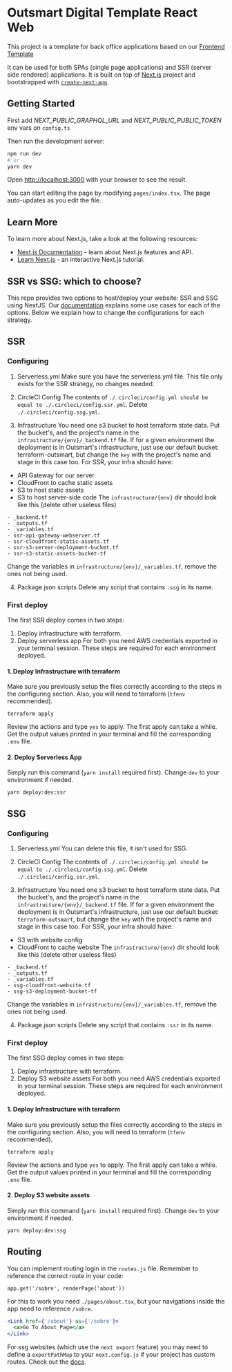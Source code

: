 # Outsmart Digital Template React Web

This project is a template for back office applications based on our [Frontend Template](https://github.com/outsmartdigital/template-spa)

It can be used for both SPAs (single page applications) and SSR (server side rendered) applications.
It is built on top of [Next.js](https://nextjs.org/) project and bootstrapped with [`create-next-app`](https://github.com/vercel/next.js/tree/canary/packages/create-next-app).

## Getting Started

First add _NEXT_PUBLIC_GRAPHQL_URL_ and _NEXT_PUBLIC_PUBLIC_TOKEN_ env vars on `config.ts`

Then run the development server:

```bash
npm run dev
# or
yarn dev
```

Open [http://localhost:3000](http://localhost:3000) with your browser to see the result.

You can start editing the page by modifying `pages/index.tsx`. The page auto-updates as you edit the file.

## Learn More

To learn more about Next.js, take a look at the following resources:

- [Next.js Documentation](https://nextjs.org/docs) - learn about Next.js features and API.
- [Learn Next.js](https://nextjs.org/learn) - an interactive Next.js tutorial.

## SSR vs SSG: which to choose?

This repo provides two options to host/deploy your website: SSR and SSG using NextJS.
Our [documentation](https://docs.outsmartyourself.com.br/en/dev/frontend/web/ssr-svg-spa-at-outsmart)
explains some use cases for each of the options. Below we explain how to change the configurations
for each strategy.

## SSR

### Configuring

1. Serverless.yml
   Make sure you have the serverless.yml file. This file only exists for the SSR strategy,
   no changes needed.

2. CircleCI Config
   The contents of `./.circleci/config.yml should be equal to ./.circleci/config.ssr.yml`.
   Delete `./.circleci/config.ssg.yml`.

3. Infrastructure
   You need one s3 bucket to host terraform state data. Put the bucket's, and the project's name
   in the
   `infrastructure/{env}/_backend.tf` file. If for a given environment the deployment is
   in Outsmart's infrastructure, just use our default bucket: terraform-outsmart, but
   change the `key` with the project's name and stage in this case too.
   For SSR, your infra should have:

- API Gateway for our server
- CloudFront to cache static assets
- S3 to host static assets
- S3 to host server-side code
  The `infrastructure/{env}` dir should look like this (delete other useless files)

```
- _backend.tf
- _outputs.tf
- _variables.tf
- ssr-api-gateway-webserver.tf
- ssr-cloudfront-static-assets.tf
- ssr-s3-server-deployment-bucket.tf
- ssr-s3-static-assets-bucket-tf
```

Change the variables in `infrastructure/{env}/_variables.tf`, remove the ones not
being used.

4. Package.json scripts
   Delete any script that contains `:ssg` in its name.

### First deploy

The first SSR deploy comes in two steps:

1. Deploy infrastructure with terraform.
2. Deploy serverless app
   For both you need AWS credentials exported in your terminal session.
   These steps are required for each environment deployed.

#### 1. Deploy Infrastructure with terraform

Make sure you previously setup the files correctly according to the steps in the
configuring section. Also, you will need to terraform (`tfenv` recommended).

```
terraform apply
```

Review the actions and type `yes` to apply. The first apply can take a while.
Get the output values printed in your terminal and fill the corresponding `.env` file.

#### 2. Deploy Serverless App

Simply run this command (`yarn install` required first). Change `dev` to your
environment if needed.

```
yarn deploy:dev:ssr
```

## SSG

### Configuring

1. Serverless.yml
   You can delete this file, it isn't used for SSG.

2. CircleCI Config
   The contents of `./.circleci/config.yml should be equal to ./.circleci/config.ssg.yml`.
   Delete `./.circleci/config.ssr.yml`.

3. Infrastructure
   You need one s3 bucket to host terraform state data. Put the bucket's, and the project's name
   in the
   `infrastructure/{env}/_backend.tf` file. If for a given environment the deployment is
   in Outsmart's infrastructure, just use our default bucket: `terraform-outsmart`, but
   change the `key` with the project's name and stage in this case too.
   For SSR, your infra should have:

- S3 with website config
- CloudFront to cache website
  The `infrastructure/{env}` dir should look like this (delete other useless files)

```
- _backend.tf
- _outputs.tf
- _variables.tf
- ssg-cloudfront-website.tf
- ssg-s3-deployment-bucket-tf
```

Change the variables in `infrastructure/{env}/_variables.tf`, remove the ones not
being used.

4. Package.json scripts
   Delete any script that contains `:ssr` in its name.

### First deploy

The first SSG deploy comes in two steps:

1. Deploy infrastructure with terraform.
2. Deploy S3 website assets
   For both you need AWS credentials exported in your terminal session.
   These steps are required for each environment deployed.

#### 1. Deploy Infrastructure with terraform

Make sure you previously setup the files correctly according to the steps in the
configuring section. Also, you will need to terraform (`tfenv` recommended).

```
terraform apply
```

Review the actions and type `yes` to apply. The first apply can take a while.
Get the output values printed in your terminal and fill the corresponding `.env` file.

#### 2. Deploy S3 website assets

Simply run this command (`yarn install` required first). Change `dev` to your
environment if needed.

```
yarn deploy:dev:ssg
```

## Routing

You can implement routing login in the `routes.js` file.
Remember to reference the correct route in your code:

```
app.get('/sobre', renderPage('about'))
```

For this to work you need `./pages/about.tsx`, but your navigations inside the app need
to reference `/sobre`.

```jsx
<Link href={'/about'} as={'/sobre'}>
  <a>Go To About Page</a>
</Link>
```

For ssg websites (which use the `next export` feature) you may need to
define a `exportPathMap` to your `next.config.js` if your project has
custom routes. Check out the [docs](https://nextjs.org/docs/api-reference/next.config.js/exportPathMap).

